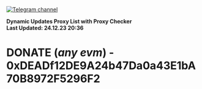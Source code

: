 [![Telegram channel](https://img.shields.io/endpoint?url=https://runkit.io/damiankrawczyk/telegram-badge/branches/master?url=https://t.me/n4z4v0d)](https://t.me/n4z4v0d) 

**Dynamic Updates Proxy List with Proxy Checker**  
**Last Updated: 24.12.23 20:36**

# DONATE (_any evm_) - 0xDEADf12DE9A24b47Da0a43E1bA70B8972F5296F2

